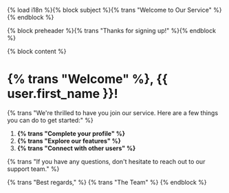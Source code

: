 {% load i18n %}{% block subject %}{% trans "Welcome to Our Service" %}{% endblock %}

{% block preheader %}{% trans "Thanks for signing up!" %}{% endblock %}

{% block content %}

# {% trans "Welcome" %}, {{ user.first_name }}!

{% trans "We're thrilled to have you join our service. Here are a few things you can do to get started:" %}

1. **{% trans "Complete your profile" %}**
2. **{% trans "Explore our features" %}**
3. **{% trans "Connect with other users" %}**

{% trans "If you have any questions, don't hesitate to reach out to our support team." %}

{% trans "Best regards," %}
{% trans "The Team" %}
{% endblock %}
